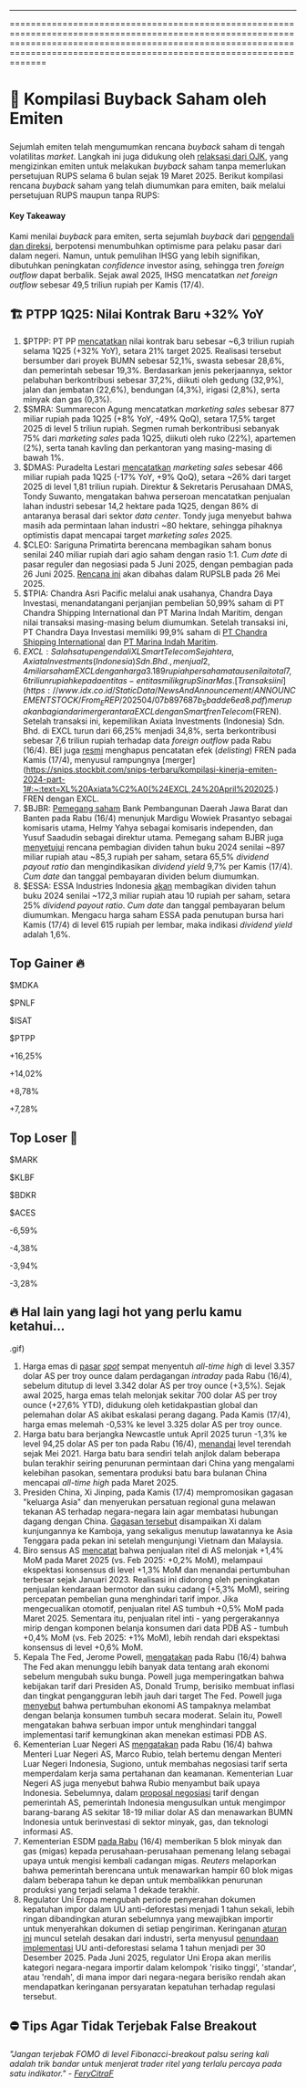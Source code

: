 ---

===============================================================================================================================================================================================================================

# 📒 Kompilasi Buyback Saham oleh Emiten

#####

Sejumlah emiten telah mengumumkan rencana _buyback_ saham di tengah volatilitas _market_. Langkah ini juga didukung oleh [relaksasi dari OJK](<https://snips.stockbit.com/snips-terbaru/bi-tahan-suku-bunga-sesuai-ekspektasi#:~:text=OJK%C2%A0pada%20Rabu%20(19/3)%C2%A0mengumumkan%C2%A0aturan%20yang%20memungkinkan%20emiten%20untuk%20melakukan%C2%A0buyback%C2%A0saham%20tanpa%20persetujuan%20RUPS%2C%20sebagai%20langkah%20antisipasi%20terhadap%20volatilitas%20pasar%20modal.%20Kebijakan%20ini%C2%A0berlaku%20selama%206%20bulan%C2%A0sejak%2018%20Maret%202025.>), yang mengizinkan emiten untuk melakukan _buyback_ saham tanpa memerlukan persetujuan RUPS selama 6 bulan sejak 19 Maret 2025. Berikut kompilasi rencana _buyback_ saham yang telah diumumkan para emiten, baik melalui persetujuan RUPS maupun tanpa RUPS:

#### Key Takeaway

Kami menilai _buyback_ para emiten, serta sejumlah _buyback_ dari [pengendali dan direksi](https://snips.stockbit.com/snips-terbaru/kompilasi-pembelian-saham-oleh-pengendali-dan-direksi-di-tengah-volatilitas-ihsg), berpotensi menumbuhkan optimisme para pelaku pasar dari dalam negeri. Namun, untuk pemulihan IHSG yang lebih signifikan, dibutuhkan peningkatan _confidence_ investor asing, sehingga tren _foreign outflow_ dapat berbalik. Sejak awal 2025, IHSG mencatatkan _net foreign outflow_ sebesar 49,5 triliun rupiah per Kamis (17/4).

## 🏗️ PTPP 1Q25: Nilai Kontrak Baru +32% YoY

1.  $PTPP: PT PP [mencatatkan](https://www.idx.co.id/StaticData/NewsAndAnnouncement/ANNOUNCEMENTSTOCK/From_EREP/202504/cf3684950b_6b5eee5b06.pdf) nilai kontrak baru sebesar ~6,3 triliun rupiah selama 1Q25 (+32% YoY), setara 21% target 2025. Realisasi tersebut bersumber dari proyek BUMN sebesar 52,1%, swasta sebesar 28,6%, dan pemerintah sebesar 19,3%. Berdasarkan jenis pekerjaannya, sektor pelabuhan berkontribusi sebesar 37,2%, diikuti oleh gedung (32,9%), jalan dan jembatan (22,6%), bendungan (4,3%), irigasi (2,8%), serta minyak dan gas (0,3%).
2.  $SMRA: Summarecon Agung mencatatkan _marketing sales_ sebesar 877 miliar rupiah pada 1Q25 (+8% YoY, -49% QoQ), setara 17,5% target 2025 di level 5 triliun rupiah. Segmen rumah berkontribusi sebanyak 75% dari _marketing sales_ pada 1Q25, diikuti oleh ruko (22%), apartemen (2%), serta tanah kavling dan perkantoran yang masing-masing di bawah 1%.
3.  $DMAS: Puradelta Lestari [mencatatkan](https://www.idx.co.id/StaticData/NewsAndAnnouncement/ANNOUNCEMENTSTOCK/From_EREP/202504/fe3910166c_c6db1ec5ac.pdf) _marketing sales_ sebesar 466 miliar rupiah pada 1Q25 (\-17% YoY, +9% QoQ), setara ~26% dari target 2025 di level 1,81 triliun rupiah. Direktur & Sekretaris Perusahaan DMAS, Tondy Suwanto, mengatakan bahwa perseroan mencatatkan penjualan lahan industri sebesar 14,2 hektare pada 1Q25, dengan 86% di antaranya berasal dari sektor _data center_. Tondy juga menyebut bahwa masih ada permintaan lahan industri ~80 hektare, sehingga pihaknya optimistis dapat mencapai target _marketing sales_ 2025.
4.  $CLEO: Sariguna Primatirta berencana membagikan saham bonus senilai 240 miliar rupiah dari agio saham dengan rasio 1:1. _Cum date_ di pasar reguler dan negosiasi pada 5 Juni 2025, dengan pembagian pada 26 Juni 2025. [Rencana ini](https://www.idx.co.id/StaticData/NewsAndAnnouncement/ANNOUNCEMENTSTOCK/From_EREP/202504/64b8b17022_35cab23ff7.pdf) akan dibahas dalam RUPSLB pada 26 Mei 2025.
5.  $TPIA: Chandra Asri Pacific melalui anak usahanya, Chandra Daya Investasi, menandatangani perjanjian pembelian 50,99% saham di PT Chandra Shipping International dan PT Marina Indah Maritim, dengan nilai transaksi masing-masing belum diumumkan. Setelah transaksi ini, PT Chandra Daya Investasi memiliki 99,9% saham di [PT Chandra Shipping International](https://www.idx.co.id/StaticData/NewsAndAnnouncement/ANNOUNCEMENTSTOCK/From_EREP/202504/cfc0a2eb52_b4833883a1.pdf) dan [PT Marina Indah Maritim](https://www.idx.co.id/StaticData/NewsAndAnnouncement/ANNOUNCEMENTSTOCK/From_EREP/202504/8ac14bb104_e908172b03.pdf).
6.  $EXCL: Salah satu pengendali XLSmart Telecom Sejahtera, Axiata Investments (Indonesia) Sdn. Bhd., menjual 2,4 miliar saham EXCL dengan harga 3.189 rupiah per saham atau senilai total 7,6 triliun rupiah kepada entitas-entitas milik grup Sinar Mas. [Transaksi ini](https://www.idx.co.id/StaticData/NewsAndAnnouncement/ANNOUNCEMENTSTOCK/From_EREP/202504/07b897687b_5badde6ea8.pdf) merupakan bagian dari merger antara EXCL dengan Smartfren Telecom ($FREN). Setelah transaksi ini, kepemilikan Axiata Investments (Indonesia) Sdn. Bhd. di EXCL turun dari 66,25% menjadi 34,8%, serta berkontribusi sebesar 7,6 triliun rupiah terhadap data _foreign outflow_ pada Rabu (16/4). BEI juga [resmi](https://www.emitennews.com/news/resmi-hari-ini-smartfren-fren-delisting) menghapus pencatatan efek (_delisting_) FREN pada Kamis (17/4), menyusul rampungnya [merger](https://snips.stockbit.com/snips-terbaru/kompilasi-kinerja-emiten-2024-part-1#:~:text=XL%20Axiata%C2%A0(%24EXCL,24%20April%202025.) FREN dengan EXCL.
7.  $BJBR: [Pemegang saham](https://investor.id/finance/394952/kata-dedi-mulyadi-soal-penunjukan-mardigu-dan-helmy-yahya-di-bank-bjb-bjbr#goog_rewarded) Bank Pembangunan Daerah Jawa Barat dan Banten pada Rabu (16/4) menunjuk Mardigu Wowiek Prasantyo sebagai komisaris utama, Helmy Yahya sebagai komisaris independen, dan Yusuf Saadudin sebagai direktur utama. Pemegang saham BJBR juga [menyetujui](https://money.kompas.com/read/2025/04/16/173757326/bank-bjb-bakal-tebar-dividen-rp-89695-miliar-per-saham-dapat-rp-8525?page=all) rencana pembagian dividen tahun buku 2024 senilai ~897 miliar rupiah atau ~85,3 rupiah per saham, setara 65,5% _dividend payout ratio_ dan mengindikasikan _dividend yield_ 9,7% per Kamis (17/4). _Cum date_ dan tanggal pembayaran dividen belum diumumkan.
8.  $ESSA: ESSA Industries Indonesia [akan](https://www.idx.co.id/StaticData/NewsAndAnnouncement/ANNOUNCEMENTSTOCK/From_EREP/202504/a8755d742c_e557fc344d.pdf) membagikan dividen tahun buku 2024 senilai ~172,3 miliar rupiah atau 10 rupiah per saham, setara 25% _dividend payout ratio_. _Cum date_ dan tanggal pembayaran belum diumumkan. Mengacu harga saham ESSA pada penutupan bursa hari Kamis (17/4) di level 615 rupiah per lembar, maka indikasi _dividend yield_ adalah 1,6%.

## Top Gainer 🔥

$MDKA

$PNLF

$ISAT

$PTPP

+16,25%

+14,02%

+8,78%

+7,28%

## Top Loser 🤕

$MARK

$KLBF

$BDKR

$ACES

\-6,59%

\-4,38%

\-3,94%

\-3,28%

## 🔥 Hal lain yang lagi hot yang perlu kamu ketahui...

.gif)

1.  Harga emas di [pasar](https://www.barchart.com/futures/quotes/GCY00/overview) _[spot](https://www.barchart.com/futures/quotes/GCY00/overview)_ sempat menyentuh _all-time high_ di level 3.357 dolar AS per troy ounce dalam perdagangan _intraday_ pada Rabu (16/4), sebelum ditutup di level 3.342 dolar AS per troy ounce (+3,5%). Sejak awal 2025, harga emas telah melonjak sekitar 700 dolar AS per troy ounce (+27,6% YTD), didukung oleh ketidakpastian global dan pelemahan dolar AS akibat eskalasi perang dagang. Pada Kamis (17/4), harga emas melemah -0,53% ke level 3.325 dolar AS per troy ounce.
2.  Harga batu bara berjangka Newcastle untuk April 2025 turun -1,3% ke level 94,25 dolar AS per ton pada Rabu (16/4), [menandai](https://www.bloomberg.com/news/articles/2025-04-17/asian-coal-prices-fall-to-fresh-four-year-low-on-trade-war-fears) level terendah sejak Mei 2021. Harga batu bara sendiri telah anjlok dalam beberapa bulan terakhir seiring penurunan permintaan dari China yang mengalami kelebihan pasokan, sementara produksi batu bara bulanan China mencapai _all-time high_ pada Maret 2025.
3.  Presiden China, Xi Jinping, pada Kamis (17/4) mempromosikan gagasan "keluarga Asia" dan menyerukan persatuan regional guna melawan tekanan AS terhadap negara-negara lain agar membatasi hubungan dagang dengan China. [Gagasan tersebut](https://www.bloomberg.com/news/articles/2025-04-17/xi-urges-asian-family-unity-as-trump-pressures-trade-partners?srnd=homepage-asia) disampaikan Xi dalam kunjungannya ke Kamboja, yang sekaligus menutup lawatannya ke Asia Tenggara pada pekan ini setelah mengunjungi Vietnam dan Malaysia.
4.  Biro sensus AS [mencatat](https://www.reuters.com/markets/us/us-retail-sales-surge-march-due-motor-vehicle-buying-ahead-tariffs-2025-04-16/) bahwa penjualan ritel di AS melonjak +1,4% MoM pada Maret 2025 (vs. Feb 2025: +0,2% MoM), melampaui ekspektasi konsensus di level +1,3% MoM dan menandai pertumbuhan terbesar sejak Januari 2023. Realisasi ini didorong oleh peningkatan penjualan kendaraan bermotor dan suku cadang (+5,3% MoM), seiring percepatan pembelian guna menghindari tarif impor. Jika mengecualikan otomotif, penjualan ritel AS tumbuh +0,5% MoM pada Maret 2025. Sementara itu, penjualan ritel inti - yang pergerakannya mirip dengan komponen belanja konsumen dari data PDB AS - tumbuh +0,4% MoM (vs. Feb 2025: +1% MoM), lebih rendah dari ekspektasi konsensus di level +0,6% MoM.
5.  Kepala The Fed, Jerome Powell, [mengatakan](https://www.reuters.com/markets/us/fed-chair-powell-deliver-fresh-economic-view-tariffs-inject-uncertainty-2025-04-16/) pada Rabu (16/4) bahwa The Fed akan menunggu lebih banyak data tentang arah ekonomi sebelum mengubah suku bunga. Powell juga memperingatkan bahwa kebijakan tarif dari Presiden AS, Donald Trump, berisiko membuat inflasi dan tingkat pengangguran lebih jauh dari target The Fed. Powell juga [menyebut](https://www.reuters.com/markets/us/view-powell-says-fed-stay-hold-until-clarity-tariff-impact-2025-04-16/) bahwa pertumbuhan ekonomi AS tampaknya melambat dengan belanja konsumen tumbuh secara moderat. Selain itu, Powell mengatakan bahwa serbuan impor untuk menghindari tanggal implementasi tarif kemungkinan akan menekan estimasi PDB AS.
6.  Kementerian Luar Negeri AS [mengatakan](https://www.reuters.com/world/top-us-indonesian-diplomats-discuss-tariffs-defense-meeting-2025-04-16/) pada Rabu (16/4) bahwa Menteri Luar Negeri AS, Marco Rubio, telah bertemu dengan Menteri Luar Negeri Indonesia, Sugiono, untuk membahas negosiasi tarif serta memperdalam kerja sama pertahanan dan keamanan. Kementerian Luar Negeri AS juga menyebut bahwa Rubio menyambut baik upaya Indonesia. Sebelumnya, dalam [proposal negosiasi](https://snips.stockbit.com/snips-terbaru/msci-bren-cuan-dan-ptro-tidak-masuk-review-mei-2025#:~:text=Sekretaris%20Kementerian%20Koordinator,informasi%20AS.) tarif dengan pemerintah AS, pemerintah Indonesia mengusulkan untuk mengimpor barang-barang AS sekitar 18-19 miliar dolar AS dan menawarkan BUMN Indonesia untuk berinvestasi di sektor minyak, gas, dan teknologi informasi AS.
7.  Kementerian ESDM [pada Rabu](https://www.reuters.com/business/energy/indonesia-awards-five-oil-gas-blocks-seeks-energy-security-2025-04-16/) (16/4) memberikan 5 blok minyak dan gas (migas) kepada perusahaan-perusahaan pemenang lelang sebagai upaya untuk mengisi kembali cadangan migas. _Reuters_ melaporkan bahwa pemerintah berencana untuk menawarkan hampir 60 blok migas dalam beberapa tahun ke depan untuk membalikkan penurunan produksi yang terjadi selama 1 dekade terakhir.
8.  Regulator Uni Eropa mengubah periode penyerahan dokumen kepatuhan impor dalam UU anti-deforestasi menjadi 1 tahun sekali, lebih ringan dibandingkan aturan sebelumnya yang mewajibkan importir untuk menyerahkan dokumen di setiap pengiriman. Keringanan [aturan ini](https://www.reuters.com/sustainability/eu-eases-deforestation-law-reporting-companies-2025-04-16/) muncul setelah desakan dari industri, serta menyusul [penundaan implementasi](https://snips.stockbit.com/snips-terbaru/-opec-akan-kembali-tunda-rencana-peningkatan-produksi#:~:text=Uni%20Eropa%C2%A0pada,Indonesia%20pada%202023.) UU anti-deforestasi selama 1 tahun menjadi per 30 Desember 2025. Pada Juni 2025, regulator Uni Eropa akan merilis kategori negara-negara importir dalam kelompok 'risiko tinggi', 'standar', atau 'rendah', di mana impor dari negara-negara berisiko rendah akan mendapatkan keringanan persyaratan kepatuhan terhadap regulasi tersebut.

## ⛔️ Tips Agar Tidak Terjebak False Breakout

###### _"Jangan terjebak FOMO di level Fibonacci-breakout palsu sering kali adalah trik bandar untuk menjerat trader ritel yang terlalu percaya pada satu indikator." - [FeryCitraF](https://stockbit.com/FeryCitraF)_

#####
